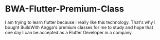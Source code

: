 # BWA-Flutter-Premium-Class
I am trying to learn flutter because i really like this technology. That's why I bought BuildWith Angga's premium classes for me to study and hope that one day I can be accepted as a Flutter Developer in a company.
